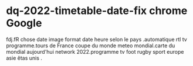 # dq-2022-timetable-date-fix chrome Google
fdj.fR chose date image format date heure selon le pays .automatique rtl tv programme.tours de France coupe du monde meteo mondial.carte du mondial aujourd'hui network 2022.programme tv foot rugby sport europe asie êtas unis .